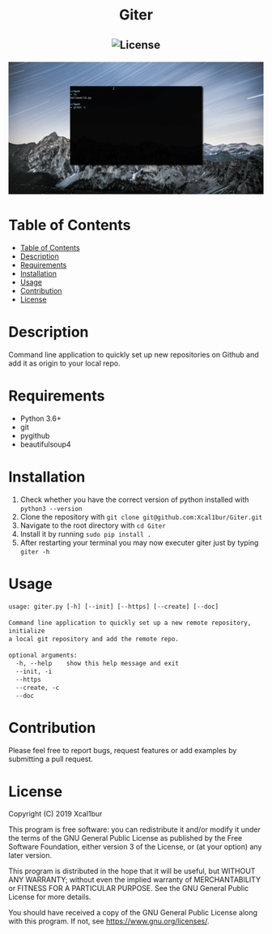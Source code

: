<h1 align="center">

**Giter**
</h1>
<h2 align="center">

![License](https://img.shields.io/github/license/Xcal1bur/Giter?style=flat-square)

![](giter.gif)
</h2>

# Table of Contents
- [Table of Contents](#table-of-contents)
- [Description](#description)
- [Requirements](#requirements)
- [Installation](#installation)
- [Usage](#usage)
- [Contribution](#contribution)
- [License](#license)

# Description
Command line application to quickly set up new repositories on Github and add
it as origin to your local repo.

# Requirements
- Python 3.6+
- git
- pygithub
- beautifulsoup4

# Installation
1. Check whether you have the correct version of python installed with ``python3 --version``
2. Clone the repository with ``git clone git@github.com:Xcal1bur/Giter.git``
3. Navigate to the root directory with ``cd Giter``
4. Install it by running ``sudo pip install .``
5. After restarting your terminal you may now executer giter just by typing ``giter -h``

# Usage
```
usage: giter.py [-h] [--init] [--https] [--create] [--doc]

Command line application to quickly set up a new remote repository, initialize
a local git repository and add the remote repo.

optional arguments:
  -h, --help    show this help message and exit
  --init, -i
  --https
  --create, -c
  --doc
```

# Contribution
Please feel free to report bugs, request features or add examples by submitting a pull request.

# License
Copyright (C) 2019  Xcal1bur

This program is free software: you can redistribute it and/or modify
it under the terms of the GNU General Public License as published by
the Free Software Foundation, either version 3 of the License, or
(at your option) any later version.

This program is distributed in the hope that it will be useful,
but WITHOUT ANY WARRANTY; without even the implied warranty of
MERCHANTABILITY or FITNESS FOR A PARTICULAR PURPOSE.  See the
GNU General Public License for more details.

You should have received a copy of the GNU General Public License
along with this program.  If not, see https://www.gnu.org/licenses/.
